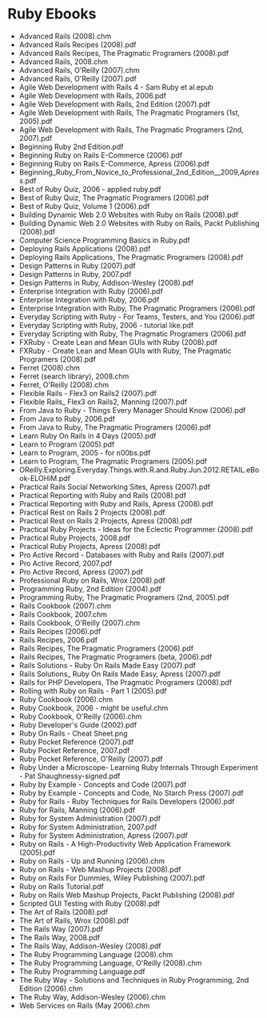# Ruby Ebooks

* Advanced Rails (2008).chm
* Advanced Rails Recipes (2008).pdf
* Advanced Rails Recipes, The Pragmatic Programers (2008).pdf
* Advanced Rails, 2008.chm
* Advanced Rails, O'Reilly (2007).chm
* Advanced Rails, O'Reilly (2007).pdf
* Agile Web Development with Rails 4 - Sam Ruby et al.epub
* Agile Web Development with Rails, 2006.pdf
* Agile Web Development with Rails, 2nd Edition (2007).pdf
* Agile Web Development with Rails, The Pragmatic Programers (1st, 2005).pdf
* Agile Web Development with Rails, The Pragmatic Programers (2nd, 2007).pdf
* Beginning Ruby 2nd Edition.pdf
* Beginning Ruby on Rails E-Commerce (2006).pdf
* Beginning Ruby on Rails E-Commerce, Apress (2006).pdf
* Beginning_Ruby_From_Novice_to_Professional_2nd_Edition__2009,_Apress_.pdf
* Best of Ruby Quiz, 2006 - applied ruby.pdf
* Best of Ruby Quiz, The Pragmatic Programers (2006).pdf
* Best of Ruby Quiz, Volume 1 (2006).pdf
* Building Dynamic Web 2.0 Websites with Ruby on Rails (2008).pdf
* Building Dynamic Web 2.0 Websites with Ruby on Rails, Packt Publishing (2008).pdf
* Computer Science Programming Basics in Ruby.pdf
* Deploying Rails Applications (2008).pdf
* Deploying Rails Applications, The Pragmatic Programers (2008).pdf
* Design Patterns in Ruby (2007).pdf
* Design Patterns in Ruby, 2007.pdf
* Design Patterns in Ruby, Addison-Wesley (2008).pdf
* Enterprise Integration with Ruby (2006).pdf
* Enterprise Integration with Ruby, 2006.pdf
* Enterprise Integration with Ruby, The Pragmatic Programers (2006).pdf
* Everyday Scripting with Ruby - For Teams, Testers, and You (2006).pdf
* Everyday Scripting with Ruby, 2006 - tutorial like.pdf
* Everyday Scripting with Ruby, The Pragmatic Programers (2006).pdf
* FXRuby - Create Lean and Mean GUIs with Ruby (2008).pdf
* FXRuby - Create Lean and Mean GUIs with Ruby, The Pragmatic Programers (2008).pdf
* Ferret (2008).chm
* Ferret (search library), 2008.chm
* Ferret, O'Reilly (2008).chm
* Flexible Rails - Flex3 on Rails2 (2007).pdf
* Flexible Rails_ Flex3 on Rails2, Manning (2007).pdf
* From Java to Ruby - Things Every Manager Should Know (2006).pdf
* From Java to Ruby, 2006.pdf
* From Java to Ruby, The Pragmatic Programers (2006).pdf
* Learn Ruby On Rails in 4 Days (2005).pdf
* Learn to Program (2005).pdf
* Learn to Program, 2005 - for n00bs.pdf
* Learn to Program, The Pragmatic Programers (2005).pdf
* OReilly.Exploring.Everyday.Things.with.R.and.Ruby.Jun.2012.RETAIL.eBook-ELOHiM.pdf
* Practical Rails Social Networking Sites, Apress (2007).pdf
* Practical Reporting with Ruby and Rails (2008).pdf
* Practical Reporting with Ruby and Rails, Apress (2008).pdf
* Practical Rest on Rails 2 Projects (2008).pdf
* Practical Rest on Rails 2 Projects, Apress (2008).pdf
* Practical Ruby Projects - Ideas for the Eclectic Programmer (2008).pdf
* Practical Ruby Projects, 2008.pdf
* Practical Ruby Projects, Apress (2008).pdf
* Pro Active Record - Databases with Ruby and Rails (2007).pdf
* Pro Active Record, 2007.pdf
* Pro Active Record, Apress (2007).pdf
* Professional Ruby on Rails, Wrox (2008).pdf
* Programming Ruby, 2nd Edition (2004).pdf
* Programming Ruby, The Pragmatic Programers (2nd, 2005).pdf
* Rails Cookbook (2007).chm
* Rails Cookbook, 2007.chm
* Rails Cookbook, O'Reilly (2007).chm
* Rails Recipes (2006).pdf
* Rails Recipes, 2006.pdf
* Rails Recipes, The Pragmatic Programers (2006).pdf
* Rails Recipes, The Pragmatic Programers (beta, 2006).pdf
* Rails Solutions - Ruby On Rails Made Easy (2007).pdf
* Rails Solutions_ Ruby On Rails Made Easy, Apress (2007).pdf
* Rails for PHP Developers, The Pragmatic Programers (2008).pdf
* Rolling with Ruby on Rails - Part 1 (2005).pdf
* Ruby Cookbook (2006).chm
* Ruby Cookbook, 2006 - might be useful.chm
* Ruby Cookbook, O'Reilly (2006).chm
* Ruby Developer's Guide (2002).pdf
* Ruby On Rails - Cheat Sheet.png
* Ruby Pocket Reference (2007).pdf
* Ruby Pocket Reference, 2007.pdf
* Ruby Pocket Reference, O'Reilly (2007).pdf
* Ruby Under a Microscope- Learning Ruby Internals Through Experiment - Pat Shaughnessy-signed.pdf
* Ruby by Example - Concepts and Code (2007).pdf
* Ruby by Example - Concepts and Code, No Starch Press (2007).pdf
* Ruby for Rails - Ruby Techniques for Rails Developers (2006).pdf
* Ruby for Rails, Manning (2006).pdf
* Ruby for System Administration (2007).pdf
* Ruby for System Administration, 2007.pdf
* Ruby for System Administration, Apress (2007).pdf
* Ruby on Rails - A High-Productivity Web Application Framework (2005).pdf
* Ruby on Rails - Up and Running (2006).chm
* Ruby on Rails - Web Mashup Projects (2008).pdf
* Ruby on Rails For Dummies, Wiley Publishing (2007).pdf
* Ruby on Rails Tutorial.pdf
* Ruby on Rails Web Mashup Projects, Packt Publishing (2008).pdf
* Scripted GUI Testing with Ruby (2008).pdf
* The Art of Rails (2008).pdf
* The Art of Rails, Wrox (2008).pdf
* The Rails Way (2007).pdf
* The Rails Way, 2008.pdf
* The Rails Way, Addison-Wesley (2008).pdf
* The Ruby Programming Language (2008).chm
* The Ruby Programming Language, O'Reilly (2008).chm
* The Ruby Programming Language.pdf
* The Ruby Way - Solutions and Techniques in Ruby Programming, 2nd Edition (2006).chm
* The Ruby Way, Addison-Wesley (2006).chm
* Web Services on Rails (May 2006).chm

